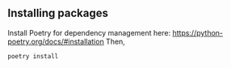 ## Installing packages

Install Poetry for dependency management here: https://python-poetry.org/docs/#installation
Then,
```bash
poetry install
```